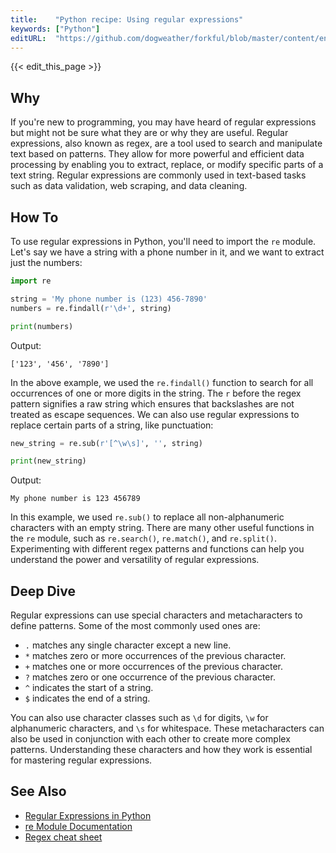 ```yaml
---
title:    "Python recipe: Using regular expressions"
keywords: ["Python"]
editURL:  "https://github.com/dogweather/forkful/blob/master/content/en/python/using-regular-expressions.md"
---
```


{{< edit_this_page >}}

## Why

If you're new to programming, you may have heard of regular expressions but might not be sure what they are or why they are useful. Regular expressions, also known as regex, are a tool used to search and manipulate text based on patterns. They allow for more powerful and efficient data processing by enabling you to extract, replace, or modify specific parts of a text string. Regular expressions are commonly used in text-based tasks such as data validation, web scraping, and data cleaning.

## How To

To use regular expressions in Python, you'll need to import the `re` module. Let's say we have a string with a phone number in it, and we want to extract just the numbers:

```Python
import re

string = 'My phone number is (123) 456-7890'
numbers = re.findall(r'\d+', string)

print(numbers)
```
Output: 
```
['123', '456', '7890']
```

In the above example, we used the `re.findall()` function to search for all occurrences of one or more digits in the string. The `r` before the regex pattern signifies a raw string which ensures that backslashes are not treated as escape sequences. We can also use regular expressions to replace certain parts of a string, like punctuation:

```Python
new_string = re.sub(r'[^\w\s]', '', string)

print(new_string)
```
Output:
```
My phone number is 123 456789
```

In this example, we used `re.sub()` to replace all non-alphanumeric characters with an empty string. There are many other useful functions in the `re` module, such as `re.search()`, `re.match()`, and `re.split()`. Experimenting with different regex patterns and functions can help you understand the power and versatility of regular expressions.

## Deep Dive

Regular expressions can use special characters and metacharacters to define patterns. Some of the most commonly used ones are:

- `.` matches any single character except a new line.
- `*` matches zero or more occurrences of the previous character.
- `+` matches one or more occurrences of the previous character.
- `?` matches zero or one occurrence of the previous character.
- `^` indicates the start of a string.
- `$` indicates the end of a string.

You can also use character classes such as `\d` for digits, `\w` for alphanumeric characters, and `\s` for whitespace. These metacharacters can also be used in conjunction with each other to create more complex patterns. Understanding these characters and how they work is essential for mastering regular expressions.

## See Also
- [Regular Expressions in Python](https://www.tutorialspoint.com/python/python_reg_expressions.htm)
- [re Module Documentation](https://docs.python.org/3/library/re.html)
- [Regex cheat sheet](https://www.rexegg.com/regex-quickstart.html)